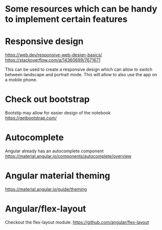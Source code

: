 # Some resources which can be handy to implement certain features

# Responsive design
https://web.dev/responsive-web-design-basics/
https://stackoverflow.com/a/14360699/7671671

This can be used to create a responsive design which can allow to switch between landscape and portrait mode.
This will allow to also use the app on a mobile phone.

# Check out bootstrap
Bootstip may allow for easier design of the notebook
https://getbootstrap.com/

# Autocomplete
Angular already has an autocomplete component
https://material.angular.io/components/autocomplete/overview

# Angular material theming
https://material.angular.io/guide/theming

# Angular/flex-layout
Checkout the flex-layout module: https://github.com/angular/flex-layout